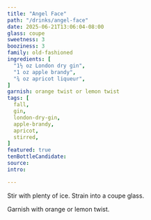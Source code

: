 ```yaml
---
title: "Angel Face"
path: "/drinks/angel-face"
date: 2025-06-21T13:06:04-08:00
glass: coupe
sweetness: 3
booziness: 3
family: old-fashioned
ingredients: [
  "1½ oz London dry gin",
  "1 oz apple brandy",
  "¾ oz apricot liqueur",
]
garnish: orange twist or lemon twist
tags: [
  fall,
  gin,
  london-dry-gin,
  apple-brandy,
  apricot,
  stirred,
]
featured: true
tenBottleCandidate:
source:
intro:

---
```

Stir with plenty of ice. Strain into a coupe glass.

Garnish with orange or lemon twist.
